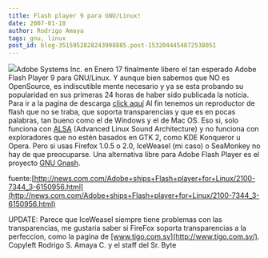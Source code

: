 ```yaml
---
title: Flash player 9 para GNU/Linux!
date: 2007-01-18
author: Rodrigo Amaya
tags: gnu, linux
post_id: blog-3515952828243908885.post-1532044454872538051
---
```


[![](http://bp0.blogger.com/_ayvorITawE4/Ra-isDD_h1I/AAAAAAAAAAw/QOk7MIXapks/s320/adobe+logo+sm.jpg)](http://bp0.blogger.com/_ayvorITawE4/Ra-isDD_h1I/AAAAAAAAAAw/QOk7MIXapks/s1600-h/adobe+logo+sm.jpg)Adobe Systems Inc. en Enero 17 finalmente libero el tan esperado Adobe Flash Player 9 para GNU/Linux. Y aunque bien sabemos que NO es OpenSource, es indiscutible mente necesario y ya se esta probando su popularidad en sus primeras 24 horas de haber sido publicada la noticia. Para ir a la pagina de descarga [click aquí](http://www.adobe.com/shockwave/download/download.cgi?P1_Prod_Version=ShockwaveFlash) Al fin tenemos un reproductor de flash que no se traba, que soporta transparencias y que es en pocas palabras, tan bueno como el de Windows y el de Mac OS. Eso si, solo funciona con [ALSA](http://es.wikipedia.org/wiki/Arquitectura_de_Sonido_Avanzada_para_Linux) (Advanced Linux Sound Architecture) y no funciona con exploradores que no estén basados en GTK 2, como KDE Konqueror u Opera. Pero si usas Firefox 1.0.5 o 2.0, IceWeasel (mi caso) o SeaMonkey no hay de que preocuparse. Una alternativa libre para Adobe Flash Player es el proyecto [GNU Gnash](http://www.gnu.org/software/gnash/).

fuente:[http://news.com.com/Adobe+ships+Flash+player+for+Linux/2100-7344_3-6150956.html](http://news.com.com/Adobe+ships+Flash+player+for+Linux/2100-7344_3-6150956.html)

UPDATE: Parece que IceWeasel siempre tiene problemas con las transparencias, me gustaria saber si FireFox soporta transparencias a la perfeccion, como la pagina de [www.tigo.com.sv](http://www.tigo.com.sv/). Copyleft Rodrigo S. Amaya C. y el staff del Sr. Byte